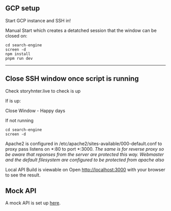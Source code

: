 ## GCP setup

Start GCP instance and SSH in!

Manual Start which creates a detatched session that the window can be closed on:
```
cd search-engine
screen -d
npm install
pnpm run dev
```
__________________________

Close SSH window once script is running
---

Check storyhnter.live to check is up

If is up:

Close Window - Happy days

If not running
```
cd search-engine
screen -d
```

Apache2 is configured in /etc/apache2/sites-available/000-default.conf to proxy pass listens on *:80 to port *:3000.
_The same is for reverse proxy so be aware that reponses from the server are protected this way. Webmaster and the default filesystem are configured to be protected from apache also_

Local API Build is viewable on
Open [http://localhost:3000](http://localhost:3000) with your browser to see the result.

## Mock API
A mock API is set up [here](https://63be76d1e348cb07620f5001.mockapi.io/api/mock/documents).
